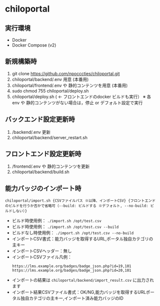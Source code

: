 # chiloportal

## 実行環境
* Docker
* Docker Compose (v2)

## 新規構築時

1. git clone https://github.com/npocccties/chiloportal.git
2. chiloportal/backend/.env 用意 (本番用)
3. chiloportal/frontend/.env や 静的コンテンツを用意 (本番用)
4. sudo chmod 755 chiloportal/deploy.sh
5. chiloportal/deploy.sh ( ← フロントエンドのdocker ビルドも実行）
※ 各 env  や 静的コンテンツがない場合は，停止 or デフォルト設定で実行

## バックエンド設定更新時

1. /backend/.env 更新
2. chiloportal/backend/server_restart.sh

## フロントエンド設定更新時

1. /frontend/.env や 静的コンテンツを更新
2. chiloportal/backend/build.sh

## 能力バッジのインポート時
   ```
   chiloportal/import.sh {CSVファイルパス ※以降、インポートCSV} {フロントエンドのビルドを行うか否かで省略可（--build: ビルドする ※デフォルト, --no-build: ビルドしない）}
   ```
   * ビルド時使用例： `./import.sh /opt/test.csv`
   * ビルド時使用例： `./import.sh /opt/test.csv --build`
   * ビルドなし時使用例： `./import.sh /opt/test.csv --no-build`
   * インポートCSV書式：能力バッジを取得するURL,ポータル独自カテゴリの主キー
   * インポートCSVヘッダー：無し
   * インポートCSVファイル凡例：  
     ```
     https://lms.example.org/badges/badge_json.php?id=19,101
     https://lms.example.org/badges/badge_json.php?id=20,101
     ```
   * インポートの結果は `chiloportal/backend/import_result.csv` に出力されます
   * インポート結果CSVファイル書式：OK/NG,能力バッジを取得するURLポータル独自カテゴリの主キー,インポート済み能力バッジのID
